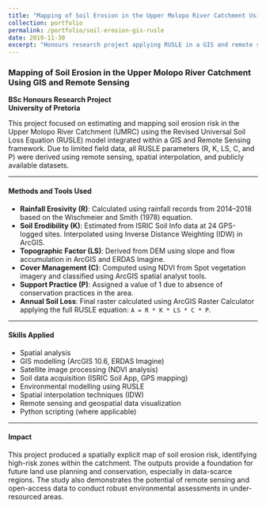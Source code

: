 ```yaml
---
title: "Mapping of Soil Erosion in the Upper Molopo River Catchment Using GIS and Remote Sensing"
collection: portfolio
permalink: /portfolio/soil-erosion-gis-rusle
date: 2019-11-30
excerpt: "Honours research project applying RUSLE in a GIS and remote sensing framework to assess erosion risk in the Upper Molopo River Catchment."
---
```


### Mapping of Soil Erosion in the Upper Molopo River Catchment Using GIS and Remote Sensing  
**BSc Honours Research Project**  
**University of Pretoria**

This project focused on estimating and mapping soil erosion risk in the Upper Molopo River Catchment (UMRC) using the Revised Universal Soil Loss Equation (RUSLE) model integrated within a GIS and Remote Sensing framework. Due to limited field data, all RUSLE parameters (R, K, LS, C, and P) were derived using remote sensing, spatial interpolation, and publicly available datasets.

---

#### Methods and Tools Used

- **Rainfall Erosivity (R)**: Calculated using rainfall records from 2014–2018 based on the Wischmeier and Smith (1978) equation.
- **Soil Erodibility (K)**: Estimated from ISRIC Soil Info data at 24 GPS-logged sites. Interpolated using Inverse Distance Weighting (IDW) in ArcGIS.
- **Topographic Factor (LS)**: Derived from DEM using slope and flow accumulation in ArcGIS and ERDAS Imagine.
- **Cover Management (C)**: Computed using NDVI from Spot vegetation imagery and classified using ArcGIS spatial analyst tools.
- **Support Practice (P)**: Assigned a value of 1 due to absence of conservation practices in the area.
- **Annual Soil Loss**: Final raster calculated using ArcGIS Raster Calculator applying the full RUSLE equation: `A = R * K * LS * C * P`.

---

#### Skills Applied

- Spatial analysis  
- GIS modelling (ArcGIS 10.6, ERDAS Imagine)  
- Satellite image processing (NDVI analysis)  
- Soil data acquisition (ISRIC Soil App, GPS mapping)  
- Environmental modelling using RUSLE  
- Spatial interpolation techniques (IDW)  
- Remote sensing and geospatial data visualization  
- Python scripting (where applicable)

---

#### Impact

This project produced a spatially explicit map of soil erosion risk, identifying high-risk zones within the catchment. The outputs provide a foundation for future land use planning and conservation, especially in data-scarce regions. The study also demonstrates the potential of remote sensing and open-access data to conduct robust environmental assessments in under-resourced areas.
